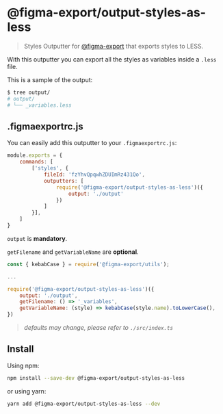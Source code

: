 # @figma-export/output-styles-as-less

> Styles Outputter for [@figma-export](https://github.com/marcomontalbano/figma-export) that exports styles to LESS.

With this outputter you can export all the styles as variables inside a `.less` file.

This is a sample of the output:

```sh
$ tree output/
# output/
# └── _variables.less
```


## .figmaexportrc.js

You can easily add this outputter to your `.figmaexportrc.js`:

```js
module.exports = {
    commands: [
        ['styles', {
            fileId: 'fzYhvQpqwhZDUImRz431Qo',
            outputters: [
                require('@figma-export/output-styles-as-less')({
                    output: './output'
                })
            ]
        }],
    ]
}
```

`output` is **mandatory**.

`getFilename` and `getVariableName` are **optional**.

```js
const { kebabCase } = require('@figma-export/utils');

...

require('@figma-export/output-styles-as-less')({
    output: './output',
    getFilename: () => '_variables',
    getVariableName: (style) => kebabCase(style.name).toLowerCase(),
})
```

> *defaults may change, please refer to `./src/index.ts`*

## Install

Using npm:

```sh
npm install --save-dev @figma-export/output-styles-as-less
```

or using yarn:

```sh
yarn add @figma-export/output-styles-as-less --dev
```
